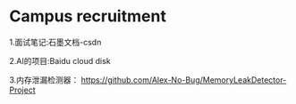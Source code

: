 # Campus recruitment

1.面试笔记:石墨文档-csdn   

2.AI的项目:Baidu cloud disk

3.内存泄漏检测器：
https://github.com/Alex-No-Bug/MemoryLeakDetector-Project
